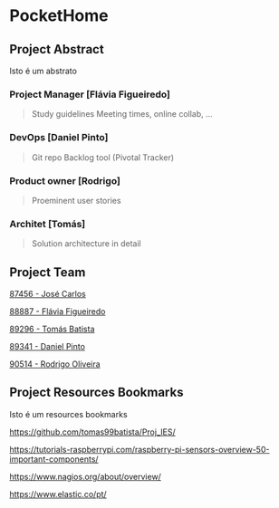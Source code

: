 
# PocketHome

## Project Abstract

Isto é um abstrato

### Project Manager [Flávia Figueiredo]

> Study guidelines
> Meeting times, online collab, ...

### DevOps [Daniel Pinto]

> Git repo
> Backlog tool (Pivotal Tracker)

### Product owner [Rodrigo]

> Proeminent user stories

### Architet [Tomás]

> Solution architecture in detail

## Project Team

[87456 - José Carlos](https://github.com/josecarlos55)

[88887 - Flávia Figueiredo](https://github.com/flaviagfigueiredo)

[89296 - Tomás Batista](https://github.com/tomas99batista)

[89341 - Daniel Pinto](https://github.com/DanielJMPinto)

[90514 - Rodrigo Oliveira](https://github.com/santorfo)


## Project Resources Bookmarks

Isto é um resources bookmarks

<https://github.com/tomas99batista/Proj_IES/>

<https://tutorials-raspberrypi.com/raspberry-pi-sensors-overview-50-important-components/>

<https://www.nagios.org/about/overview/>

<https://www.elastic.co/pt/>
